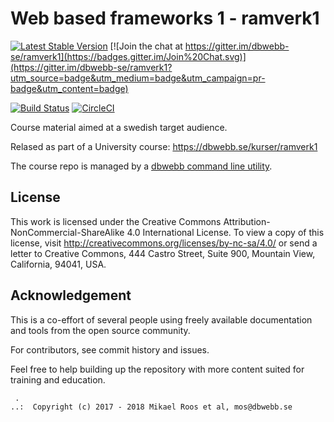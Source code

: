 Web based frameworks 1 - ramverk1
===================

[![Latest Stable Version](https://poser.pugx.org/dbwebb/ramverk1/v/stable)](https://packagist.org/packages/dbwebb/ramverk1)
[![Join the chat at https://gitter.im/dbwebb-se/ramverk1](https://badges.gitter.im/Join%20Chat.svg)](https://gitter.im/dbwebb-se/ramverk1?utm_source=badge&utm_medium=badge&utm_campaign=pr-badge&utm_content=badge)

[![Build Status](https://travis-ci.org/dbwebb-se/ramverk1.svg)](https://travis-ci.org/dbwebb-se/ramverk1)
[![CircleCI](https://circleci.com/gh/dbwebb-se/ramverk1.svg?style=svg)](https://circleci.com/gh/dbwebb-se/ramverk1)

Course material aimed at a swedish target audience.

Relased as part of a University course: https://dbwebb.se/kurser/ramverk1

The course repo is managed by a [dbwebb command line utility](https://dbwebb.se/dbwebb-cli).



License
-------------------

This work is licensed under the Creative Commons Attribution-NonCommercial-ShareAlike 4.0 International License. To view a copy of this license, visit http://creativecommons.org/licenses/by-nc-sa/4.0/ or send a letter to Creative Commons, 444 Castro Street, Suite 900, Mountain View, California, 94041, USA.



Acknowledgement
-------------------

This is a co-effort of several people using freely available documentation and tools from the open source community.

For contributors, see commit history and issues.

Feel free to help building up the repository with more content suited for training and education.




```
 .
..:  Copyright (c) 2017 - 2018 Mikael Roos et al, mos@dbwebb.se
```
